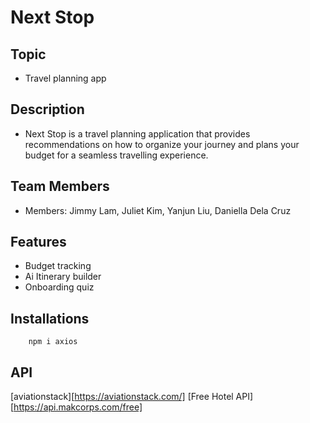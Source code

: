 # Next Stop

## Topic
- Travel planning app

## Description 
- Next Stop is a travel planning application that provides recommendations on how to organize your journey and plans your budget for a seamless travelling experience.

## Team Members 
-   Members: Jimmy Lam, Juliet Kim, Yanjun Liu, Daniella Dela Cruz

## Features 
- Budget tracking
- Ai Itinerary builder
- Onboarding quiz 


## Installations
```
    npm i axios
```

## API 

[aviationstack][https://aviationstack.com/]
[Free Hotel API] [https://api.makcorps.com/free]

